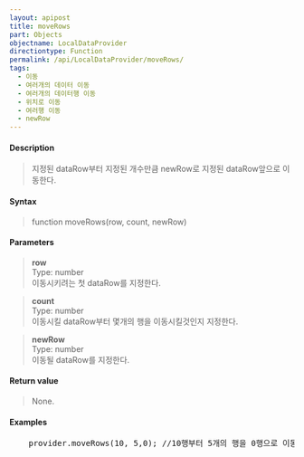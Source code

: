 ```yaml
---
layout: apipost
title: moveRows
part: Objects
objectname: LocalDataProvider
directiontype: Function
permalink: /api/LocalDataProvider/moveRows/
tags:
  - 이동
  - 여러개의 데이터 이동
  - 여러개의 데이터행 이동
  - 위치로 이동
  - 여러행 이동
  - newRow
---
```



#### Description

> 지정된 dataRow부터 지정된 개수만큼 newRow로 지정된 dataRow앞으로 이동한다.
> 

#### Syntax

> function moveRows(row, count, newRow)

#### Parameters

> **row**  
> Type: number  
> 이동시키려는 첫 dataRow를 지정한다.

> **count**  
> Type: number  
> 이동시킬 dataRow부터 몇개의 행을 이동시킬것인지 지정한다.

> **newRow**  
> Type: number  
> 이동될 dataRow를 지정한다.

#### Return value

> None.

#### Examples 

<pre class="prettyprint">
    provider.moveRows(10, 5,0); //10행부터 5개의 행을 0행으로 이동
</pre>

